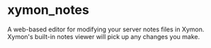 # xymon_notes
A web-based editor for modifying your server notes files in Xymon.  Xymon's built-in notes viewer will pick up any changes you make.
